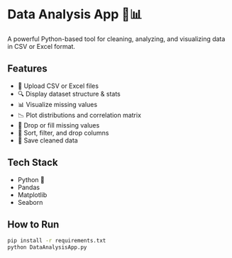 # Data Analysis App 🧠📊

A powerful Python-based tool for cleaning, analyzing, and visualizing data in CSV or Excel format.

## Features
- 📁 Upload CSV or Excel files
- 🔍 Display dataset structure & stats
- 📊 Visualize missing values
- 📉 Plot distributions and correlation matrix
- 🧹 Drop or fill missing values
- 🧮 Sort, filter, and drop columns
- 💾 Save cleaned data

## Tech Stack
- Python 🐍
- Pandas
- Matplotlib
- Seaborn

## How to Run
```bash
pip install -r requirements.txt
python DataAnalysisApp.py
